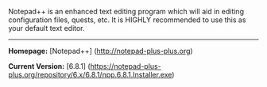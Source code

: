 Notepad++ is an enhanced text editing program which will aid in editing configuration files, quests, etc. It is HIGHLY recommended to use this as your default text editor.

***

**Homepage:** [Notepad++] (http://notepad-plus-plus.org)

**Current Version:** [6.8.1] (https://notepad-plus-plus.org/repository/6.x/6.8.1/npp.6.8.1.Installer.exe)